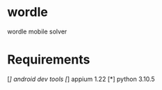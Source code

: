 # wordle
wordle mobile solver

# Requirements
[*] android dev tools
[*] appium 1.22
[*] python 3.10.5

